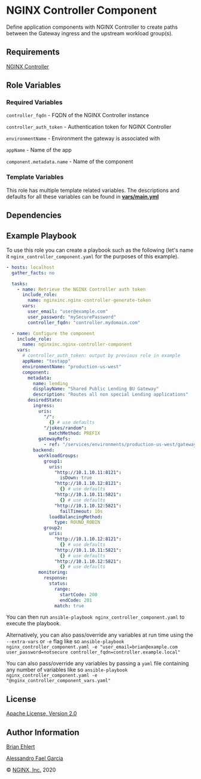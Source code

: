NGINX Controller Component
==========================

Define application components with NGINX Controller to create paths between the Gateway ingress and the upstream workload group(s).

Requirements
------------

[NGINX Controller](https://www.nginx.com/products/nginx-controller/)

Role Variables
--------------

### Required Variables

`controller_fqdn` - FQDN of the NGINX Controller instance

`controller_auth_token` - Authentication token for NGINX Controller

`environmentName` - Environment the gateway is associated with

`appName` - Name of the app

`component.metadata.name` -  Name of the component

### Template Variables

This role has multiple template related variables. The descriptions and defaults for all these variables can be found in **[vars/main.yml](./vars/main.yml)**

Dependencies
------------

Example Playbook
----------------

To use this role you can create a playbook such as the following (let's name it `nginx_controller_component.yaml` for the purposes of this example).

```yaml
- hosts: localhost
  gather_facts: no

  tasks:
    - name: Retrieve the NGINX Controller auth token
      include_role:
        name: nginxinc.nginx-controller-generate-token
      vars:
        user_email: "user@example.com"
        user_password: "mySecurePassword"
        controller_fqdn: "controller.mydomain.com"

  - name: Configure the component
    include_role:
      name: nginxinc.nginx-controller-component
    vars:
      # controller_auth_token: output by previous role in example
      appName: "testapp"
      environmentName: "production-us-west"
      component:
        metadata:
          name: lending
          displayName: "Shared Public Lending BU Gateway"
          description: "Routes all non special Lending applications"
        desiredState:
          ingress:
            uris:
              "/":
                {} # use defaults
              "/jokes/random":
                matchMethod: PREFIX
            gatewayRefs:
              - ref: "/services/environments/production-us-west/gateways/lending"
          backend:
            workloadGroups:
              group1:
                uris:
                  "http://10.1.10.11:8121":
                    isDown: true
                  "http://10.1.10.12:8121":
                    {} # use defaults
                  "http://10.1.10.11:5821":
                    {} # use defaults
                  "http://10.1.10.12:5821":
                    failTimeout: 10s
                loadBalancingMethod:
                  type: ROUND_ROBIN
              group2:
                uris:
                  "http://10.1.10.12:8121":
                    {} # use defaults
                  "http://10.1.10.11:5821":
                    {} # use defaults
                  "http://10.1.10.12:5821":
                    {} # use defaults
            monitoring:
              response:
                status:
                  range:
                    startCode: 200
                    endCode: 201
                  match: true
```

You can then run `ansible-playbook nginx_controller_component.yaml` to execute the playbook.

Alternatively, you can also pass/override any variables at run time using the `--extra-vars` or `-e` flag like so `ansible-playbook nginx_controller_component.yaml -e "user_email=brian@example.com user_password=notsecure controller_fqdn=controller.example.local"`

You can also pass/override any variables by passing a `yaml` file containing any number of variables like so `ansible-playbook nginx_controller_component.yaml -e "@nginx_controller_component_vars.yaml"`

License
-------

[Apache License, Version 2.0](./LICENSE)

Author Information
------------------

[Brian Ehlert](https://github.com/brianehlert)

[Alessandro Fael Garcia](https://github.com/alessfg)

&copy; [NGINX, Inc.](https://www.nginx.com/) 2020
